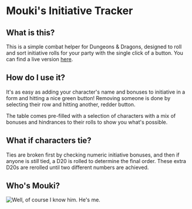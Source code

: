 # Mouki's Initiative Tracker

## What is this?

This is a simple combat helper for Dungeons & Dragons, designed to roll and sort initiative rolls for your party with
the single click of a button. You can find a live version [here](https://rdezwart.github.io/InitiativeTracker/).

## How do I use it?

It's as easy as adding your character's name and bonuses to initiative in a form and hitting a nice green button!
Removing someone is done by selecting their row and hitting another, redder button.

The table comes pre-filled with a selection of characters with a mix of bonuses and hindrances to their rolls to show
you what's possible.

## What if characters tie?

Ties are broken first by checking numeric initiative bonuses, and then if anyone is *still* tied, a D20 is rolled to
determine the final order. These extra D20s are rerolled until two different numbers are achieved.

## Who's Mouki?

![Well, of course I know him. He's me.](https://media.giphy.com/media/l3fZFvp94ljepXoPe/giphy.gif)
